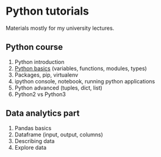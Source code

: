 # Python tutorials
Materials mostly for my university lectures.

## Python course
 1. Python introduction
 2. [Python basics](python-basics/python-basics.py) (variables, functions, modules, types)
 3. Packages, pip, virtualenv
 4. ipython console, notebook, running python applications
 5. Python advanced (tuples, dict, list)
 6. Python2 vs Python3
 
## Data analytics part
 1. Pandas basics
 2. Dataframe (input, output, columns)
 3. Describing data
 4. Explore data
